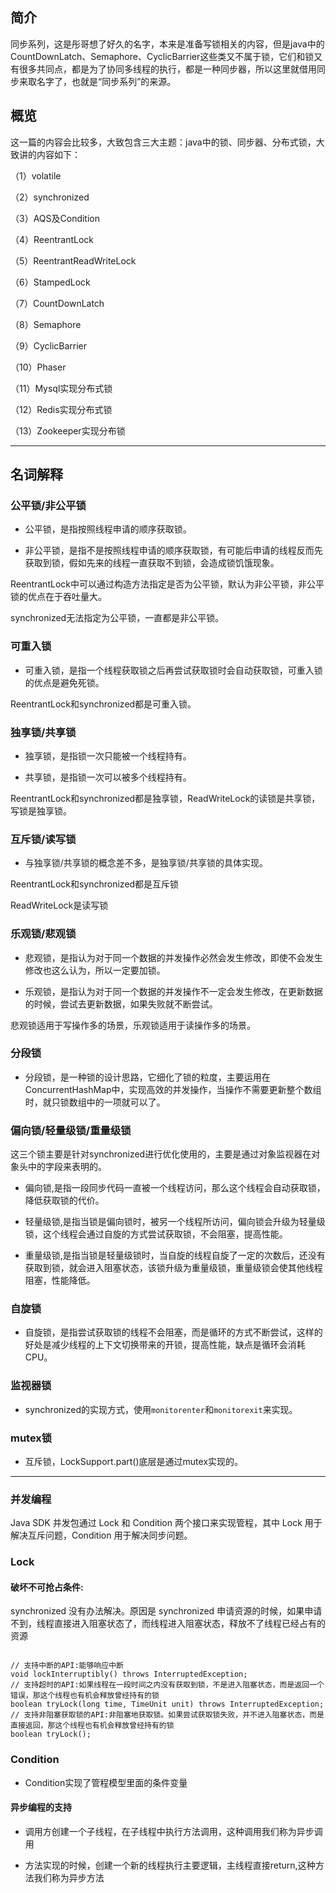 ## 简介

同步系列，这是彤哥想了好久的名字，本来是准备写锁相关的内容，但是java中的CountDownLatch、Semaphore、CyclicBarrier这些类又不属于锁，它们和锁又有很多共同点，都是为了协同多线程的执行，都是一种同步器，所以这里就借用同步来取名字了，也就是“同步系列”的来源。

## 概览

这一篇的内容会比较多，大致包含三大主题：java中的锁、同步器、分布式锁，大致讲的内容如下：

（1）volatile

（2）synchronized

（3）AQS及Condition

（4）ReentrantLock

（5）ReentrantReadWriteLock

（6）StampedLock

（7）CountDownLatch

（8）Semaphore

（9）CyclicBarrier

（10）Phaser

（11）Mysql实现分布式锁

（12）Redis实现分布式锁

（13）Zookeeper实现分布锁

----
## 名词解释

### 公平锁/非公平锁

- 公平锁，是指按照线程申请的顺序获取锁。

- 非公平锁，是指不是按照线程申请的顺序获取锁，有可能后申请的线程反而先获取到锁，假如先来的线程一直获取不到锁，会造成锁饥饿现象。

ReentrantLock中可以通过构造方法指定是否为公平锁，默认为非公平锁，非公平锁的优点在于吞吐量大。

synchronized无法指定为公平锁，一直都是非公平锁。

### 可重入锁

- 可重入锁，是指一个线程获取锁之后再尝试获取锁时会自动获取锁，可重入锁的优点是避免死锁。

ReentrantLock和synchronized都是可重入锁。

### 独享锁/共享锁

- 独享锁，是指锁一次只能被一个线程持有。

- 共享锁，是指锁一次可以被多个线程持有。

ReentrantLock和synchronized都是独享锁，ReadWriteLock的读锁是共享锁，写锁是独享锁。

### 互斥锁/读写锁

- 与独享锁/共享锁的概念差不多，是独享锁/共享锁的具体实现。

ReentrantLock和synchronized都是互斥锁

ReadWriteLock是读写锁

### 乐观锁/悲观锁

- 悲观锁，是指认为对于同一个数据的并发操作必然会发生修改，即使不会发生修改也这么认为，所以一定要加锁。

- 乐观锁，是指认为对于同一个数据的并发操作不一定会发生修改，在更新数据的时候，尝试去更新数据，如果失败就不断尝试。

悲观锁适用于写操作多的场景，乐观锁适用于读操作多的场景。

### 分段锁

- 分段锁，是一种锁的设计思路，它细化了锁的粒度，主要运用在ConcurrentHashMap中，实现高效的并发操作，当操作不需要更新整个数组时，就只锁数组中的一项就可以了。

### 偏向锁/轻量级锁/重量级锁

这三个锁主要是针对synchronized进行优化使用的，主要是通过对象监视器在对象头中的字段来表明的。

- 偏向锁,是指一段同步代码一直被一个线程访问，那么这个线程会自动获取锁，降低获取锁的代价。

- 轻量级锁,是指当锁是偏向锁时，被另一个线程所访问，偏向锁会升级为轻量级锁，这个线程会通过自旋的方式尝试获取锁，不会阻塞，提高性能。

- 重量级锁,是指当锁是轻量级锁时，当自旋的线程自旋了一定的次数后，还没有获取到锁，就会进入阻塞状态，该锁升级为重量级锁，重量级锁会使其他线程阻塞，性能降低。

### 自旋锁

- 自旋锁，是指尝试获取锁的线程不会阻塞，而是循环的方式不断尝试，这样的好处是减少线程的上下文切换带来的开锁，提高性能，缺点是循环会消耗CPU。

### 监视器锁

- synchronized的实现方式，使用`monitorenter`和`monitorexit`来实现。

### mutex锁

- 互斥锁，LockSupport.part()底层是通过mutex实现的。


----
### 并发编程

Java SDK 并发包通过 Lock 和 Condition 两个接口来实现管程，其中 Lock 用于解决互斥问题，Condition 用于解决同步问题。

### Lock

#### 破坏不可抢占条件:

synchronized 没有办法解决。原因是 synchronized 申请资源的时候，如果申请不到，线程直接进入阻塞状态了，而线程进入阻塞状态，释放不了线程已经占有的资源

````

// 支持中断的API:能够响应中断
void lockInterruptibly() throws InterruptedException;
// 支持超时的API:如果线程在一段时间之内没有获取到锁，不是进入阻塞状态，而是返回一个错误，那这个线程也有机会释放曾经持有的锁
boolean tryLock(long time, TimeUnit unit) throws InterruptedException;
// 支持非阻塞获取锁的API:非阻塞地获取锁。如果尝试获取锁失败，并不进入阻塞状态，而是直接返回，那这个线程也有机会释放曾经持有的锁
boolean tryLock();

````

### Condition

- Condition实现了管程模型里面的条件变量

#### 异步编程的支持

- 调用方创建一个子线程，在子线程中执行方法调用，这种调用我们称为异步调用

- 方法实现的时候，创建一个新的线程执行主要逻辑，主线程直接return,这种方法我们称为异步方法
